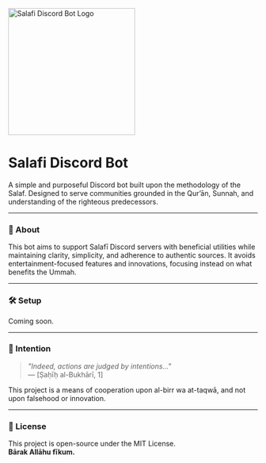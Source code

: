 <img src="https://github.com/user-attachments/assets/6b1a176d-99eb-4584-a0aa-aa1c8c1c2b02" alt="Salafi Discord Bot Logo" width="256" height="256"/>

# Salafi Discord Bot

A simple and purposeful Discord bot built upon the methodology of the Salaf. Designed to serve communities grounded in the Qur’ān, Sunnah, and understanding of the righteous predecessors.

---

### 🧾 About

This bot aims to support Salafī Discord servers with beneficial utilities while maintaining clarity, simplicity, and adherence to authentic sources. It avoids entertainment-focused features and innovations, focusing instead on what benefits the Ummah.

---

### 🛠 Setup

Coming soon.

---

### 🤲 Intention

> *"Indeed, actions are judged by intentions..."*  
> — [Ṣaḥīḥ al-Bukhārī, 1]

This project is a means of cooperation upon al-birr wa at-taqwā, and not upon falsehood or innovation.

---

### 📖 License

This project is open-source under the MIT License.  
**Bārak Allāhu fīkum.**
